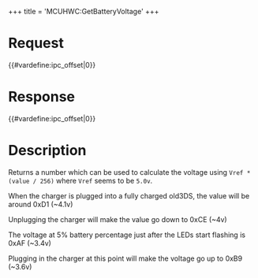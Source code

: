 +++
title = 'MCUHWC:GetBatteryVoltage'
+++

# Request

{{#vardefine:ipc_offset\|0}}

# Response

{{#vardefine:ipc_offset\|0}}

# Description

Returns a number which can be used to calculate the voltage using
`Vref * (value / 256)` where `Vref` seems to be `5.0v`.

When the charger is plugged into a fully charged old3DS, the value will
be around 0xD1 (~4.1v)

Unplugging the charger will make the value go down to 0xCE (~4v)

The voltage at 5% battery percentage just after the LEDs start flashing
is 0xAF (~3.4v)

Plugging in the charger at this point will make the voltage go up to
0xB9 (~3.6v)